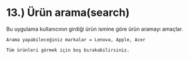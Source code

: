 # 13.) Ürün arama(search)

Bu uygulama kullanıcının girdiği ürün ismine göre ürün aramayı amaçlar.

    Arama yapabileceğiniz markalar = Lenova, Apple, Acer

    Tüm ürünleri görmek için boş bırakabilirsiniz.
